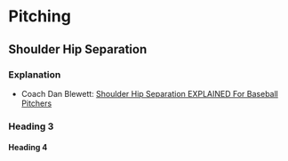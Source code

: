 # Pitching
## Shoulder Hip Separation
### Explanation
* Coach Dan Blewett: [Shoulder Hip Separation EXPLAINED For Baseball Pitchers](https://www.youtube.com/watch?v=vKXN9k31P2A)
### Heading 3
#### Heading 4
